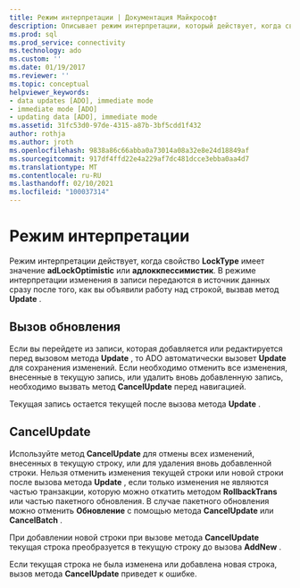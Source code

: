 ```yaml
---
title: Режим интерпретации | Документация Майкрософт
description: Описывает режим интерпретации, который действует, когда свойство LockType имеет значение adLockOptimistic или Адлоккпессимистик.
ms.prod: sql
ms.prod_service: connectivity
ms.technology: ado
ms.custom: ''
ms.date: 01/19/2017
ms.reviewer: ''
ms.topic: conceptual
helpviewer_keywords:
- data updates [ADO], immediate mode
- immediate mode [ADO]
- updating data [ADO], immediate mode
ms.assetid: 31fc53d0-97de-4315-a87b-3bf5cdd1f432
author: rothja
ms.author: jroth
ms.openlocfilehash: 9838a86c66abba0a73014a08a32e8e24d18849af
ms.sourcegitcommit: 917df4ffd22e4a229af7dc481dcce3ebba0aa4d7
ms.translationtype: MT
ms.contentlocale: ru-RU
ms.lasthandoff: 02/10/2021
ms.locfileid: "100037314"
---
```

# <a name="immediate-mode"></a>Режим интерпретации
Режим интерпретации действует, когда свойство **LockType** имеет значение **adLockOptimistic** или **адлоккпессимистик**. В режиме интерпретации изменения в записи передаются в источник данных сразу после того, как вы объявили работу над строкой, вызвав метод **Update** .  
  
## <a name="calling-update"></a>Вызов обновления  
 Если вы перейдете из записи, которая добавляется или редактируется перед вызовом метода **Update** , то ADO автоматически вызовет **Update** для сохранения изменений. Если необходимо отменить все изменения, внесенные в текущую запись, или удалить вновь добавленную запись, необходимо вызвать метод **CancelUpdate** перед навигацией.  
  
 Текущая запись остается текущей после вызова метода **Update** .  
  
## <a name="cancelupdate"></a>CancelUpdate  
 Используйте метод **CancelUpdate** для отмены всех изменений, внесенных в текущую строку, или для удаления вновь добавленной строки. Нельзя отменить изменения текущей строки или новой строки после вызова метода **Update** , если только изменения не являются частью транзакции, которую можно откатить методом **RollbackTrans** или частью пакетного обновления. В случае пакетного обновления можно отменить **Обновление** с помощью метода **CancelUpdate** или **CancelBatch** .  
  
 При добавлении новой строки при вызове метода **CancelUpdate** текущая строка преобразуется в текущую строку до вызова **AddNew** .  
  
 Если текущая строка не была изменена или добавлена новая строка, вызов метода **CancelUpdate** приведет к ошибке.

